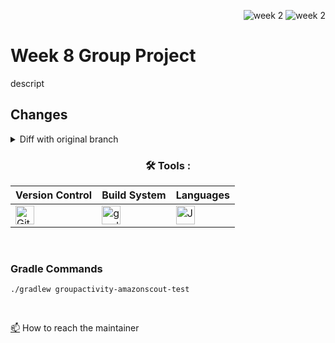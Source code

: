 <div align="right">
 
![week 2](https://img.shields.io/github/actions/workflow/status/Kyle-Gortych-Kenzie-Group-Work-T2/Week8GroupWork/main.yml?label=main) ![week 2](https://img.shields.io/github/actions/workflow/status/Kyle-Gortych-Kenzie-Group-Work-T2/Week8GroupWork/original.yml?label=original)

</div>

# Week 8 Group Project

descript

## Changes
<details>
<summary>Diff with original branch</summary>

<details>
<summary>blank.java</summary>
 
```diff
blank
```
</details>

</details>

<div align="center">
 
### :hammer_and_wrench: Tools :

| Version Control | Build System | Languages |
| --------------- | ------------ | --------- |
| <img src="https://img.shields.io/badge/Git-white?style=plastic&logo=git&logoColor=red" title="Git" alt="Git" height="30"/> | <img src="https://img.shields.io/badge/Gradle-white?style=plastic&logo=gradle&logoColor=black" title="gradle" alt="gradle" height="30"/> | <img src="https://custom-icon-badges.demolab.com/badge/Java-white.svg?&sytle=plastic&logo=java" title="Java" alt="Java" height="30"/> |
</div>
<br>


### Gradle Commands 

```console
./gradlew groupactivity-amazonscout-test
```
<br>

<a href="your-gmail-link?">:mailbox:</a> How to reach the maintainer
